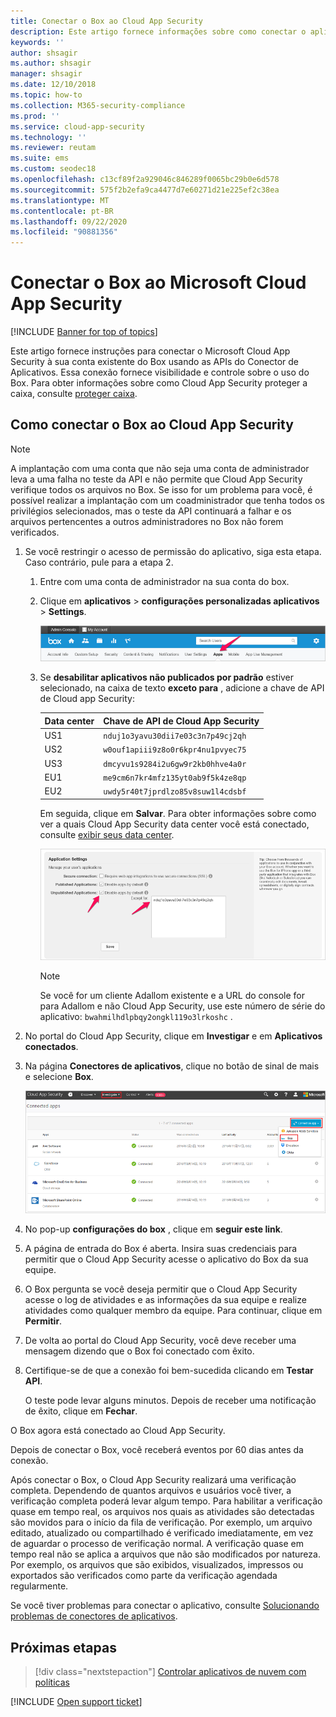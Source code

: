```yaml
---
title: Conectar o Box ao Cloud App Security
description: Este artigo fornece informações sobre como conectar o aplicativo Box ao Cloud App Security usando o conector de API para obter visibilidade e controle sobre o uso.
keywords: ''
author: shsagir
ms.author: shsagir
manager: shsagir
ms.date: 12/10/2018
ms.topic: how-to
ms.collection: M365-security-compliance
ms.prod: ''
ms.service: cloud-app-security
ms.technology: ''
ms.reviewer: reutam
ms.suite: ems
ms.custom: seodec18
ms.openlocfilehash: c13cf89f2a929046c846289f0065bc29b0e6d578
ms.sourcegitcommit: 575f2b2efa9ca4477d7e60271d21e225ef2c38ea
ms.translationtype: MT
ms.contentlocale: pt-BR
ms.lasthandoff: 09/22/2020
ms.locfileid: "90881356"
---
```

# <a name="connect-box-to-microsoft-cloud-app-security"></a>Conectar o Box ao Microsoft Cloud App Security

[!INCLUDE [Banner for top of topics](includes/banner.md)]

Este artigo fornece instruções para conectar o Microsoft Cloud App Security à sua conta existente do Box usando as APIs do Conector de Aplicativos. Essa conexão fornece visibilidade e controle sobre o uso do Box. Para obter informações sobre como Cloud App Security proteger a caixa, consulte [proteger caixa](protect-box.md).

## <a name="how-to-connect-box-to-cloud-app-security"></a>Como conectar o Box ao Cloud App Security

> [!NOTE]
> A implantação com uma conta que não seja uma conta de administrador leva a uma falha no teste da API e não permite que Cloud App Security verifique todos os arquivos no Box. Se isso for um problema para você, é possível realizar a implantação com um coadministrador que tenha todos os privilégios selecionados, mas o teste da API continuará a falhar e os arquivos pertencentes a outros administradores no Box não forem verificados.

1. Se você restringir o acesso de permissão do aplicativo, siga esta etapa. Caso contrário, pule para a etapa 2.

    1. Entre com uma conta de administrador na sua conta do box.
    1. Clique em **aplicativos**  >  **configurações personalizadas aplicativos**  >  **Settings**.

         ![aplicativos do box](media/box-apps.png "aplicativos do box")

    1. Se **desabilitar aplicativos não publicados por padrão** estiver selecionado, na caixa de texto **exceto para** , adicione a chave de API de Cloud app Security:

         |Data center|Chave de API de Cloud App Security|
         |----|----|
         |US1|`nduj1o3yavu30dii7e03c3n7p49cj2qh`|
         |US2|`w0ouf1apiii9z8o0r6kpr4nu1pvyec75`|
         |US3|`dmcyvu1s9284i2u6gw9r2kb0hhve4a0r`|
         |EU1|`me9cm6n7kr4mfz135yt0ab9f5k4ze8qp`|
         |EU2|`uwdy5r40t7jprdlzo85v8suw1l4cdsbf`|

        Em seguida, clique em **Salvar**. Para obter informações sobre como ver a quais Cloud App Security data center você está conectado, consulte [exibir seus data center](network-requirements.md#view-your-data-center).

        ![configurações do box exceto para](media/box-settings-except-for.png)

        > [!NOTE]
        > Se você for um cliente Adallom existente e a URL do console for para Adallom e não Cloud App Security, use este número de série do aplicativo: `bwahmilhdlpbqy2ongkl119o3lrkoshc` .

2. No portal do Cloud App Security, clique em **Investigar** e em **Aplicativos conectados**.

3. Na página **Conectores de aplicativos**, clique no botão de sinal de mais e selecione **Box**.

    ![caixa de conexão](media/connect-box.png "conectar o box")

4. No pop-up **configurações do box** , clique em **seguir este link**.

5. A página de entrada do Box é aberta. Insira suas credenciais para permitir que o Cloud App Security acesse o aplicativo do Box da sua equipe.

6. O Box pergunta se você deseja permitir que o Cloud App Security acesse o log de atividades e as informações da sua equipe e realize atividades como qualquer membro da equipe. Para continuar, clique em **Permitir**.

7. De volta ao portal do Cloud App Security, você deve receber uma mensagem dizendo que o Box foi conectado com êxito.

8. Certifique-se de que a conexão foi bem-sucedida clicando em **Testar API**.

    O teste pode levar alguns minutos. Depois de receber uma notificação de êxito, clique em **Fechar**.

O Box agora está conectado ao Cloud App Security.

Depois de conectar o Box, você receberá eventos por 60 dias antes da conexão.

Após conectar o Box, o Cloud App Security realizará uma verificação completa. Dependendo de quantos arquivos e usuários você tiver, a verificação completa poderá levar algum tempo. Para habilitar a verificação quase em tempo real, os arquivos nos quais as atividades são detectadas são movidos para o início da fila de verificação. Por exemplo, um arquivo editado, atualizado ou compartilhado é verificado imediatamente, em vez de aguardar o processo de verificação normal. A verificação quase em tempo real não se aplica a arquivos que não são modificados por natureza. Por exemplo, os arquivos que são exibidos, visualizados, impressos ou exportados são verificados como parte da verificação agendada regularmente.

Se você tiver problemas para conectar o aplicativo, consulte [Solucionando problemas de conectores de aplicativos](troubleshooting-api-connectors-using-error-messages.md).

## <a name="next-steps"></a>Próximas etapas

> [!div class="nextstepaction"]
> [Controlar aplicativos de nuvem com políticas](control-cloud-apps-with-policies.md)

[!INCLUDE [Open support ticket](includes/support.md)]
